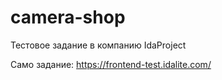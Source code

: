# camera-shop
Тестовое задание в компанию IdaProject

Само задание:
https://frontend-test.idalite.com/
